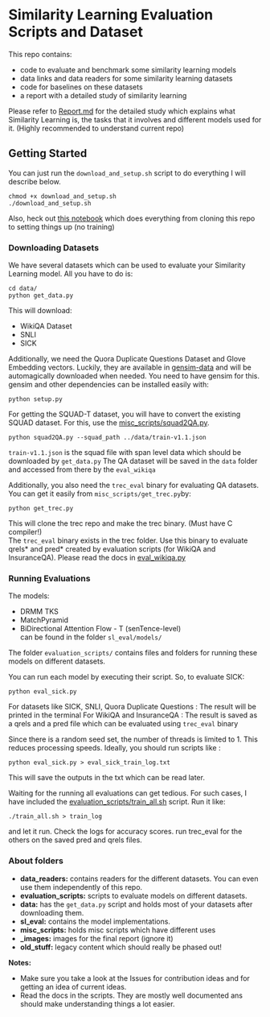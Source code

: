 # Similarity Learning Evaluation Scripts and Dataset
This repo contains:
- code to evaluate and benchmark some similarity learning models
- data links and data readers for some similarity learning datasets
- code for baselines on these datasets
- a report with a detailed study of similarity learning

Please refer to [Report.md](Report.md) for the detailed study which explains what Similarity Learning is, the tasks that it involves and different models used for it. (Highly recommended to understand current repo)

## Getting Started

You can just run the `download_and_setup.sh` script to do everything I will describe below.

	chmod +x download_and_setup.sh
	./download_and_setup.sh

Also, heck out [this notebook](SLEvalDownloadExample.ipynb) which does everything from cloning this repo to setting things up (no training)

### Downloading Datasets
We have several datasets which can be used to evaluate your Similarity Learning model. All you have to do is:

	cd data/
	python get_data.py

This will download:
- WikiQA Dataset
- SNLI
- SICK

Additionally, we need the Quora Duplicate Questions Dataset and Glove Embedding vectors. Luckily, they are available in [gensim-data](https://github.com/RaRe-Technologies/gensim-data) and will be automagically downloaded when needed. You need to have gensim for this. gensim and other dependencies can be installed easily with:

	python setup.py

For getting the SQUAD-T dataset, you will have to convert the existing SQUAD dataset. For this, use the [misc_scripts/squad2QA.py](https://github.com/aneesh-joshi/Similarity-Learning-Evaluation-Scripts/blob/master/misc_scripts/squad2QA.py).

	python squad2QA.py --squad_path ../data/train-v1.1.json

`train-v1.1.json` is the squad file with span level data which should be downloaded by `get_data.py`
The QA dataset will be saved in the `data` folder and accessed from there by the `eval_wikiqa`

Additionally, you also need the `trec_eval` binary for evaluating QA datasets. You can get it easily from `misc_scripts/get_trec.py`by:

	python get_trec.py

This will clone the trec repo and make the trec binary. (Must have C compiler!)  
The `trec_eval` binary exists in the trec folder. Use this binary to evaluate qrels* and pred* created by evaluation scripts (for WikiQA and InsuranceQA). Please read the docs in [eval_wikiqa.py](https://github.com/aneesh-joshi/Similarity-Learning-Evaluation-Scripts/blob/master/evaluation_scripts/WikiQA/eval_wikiqa.py)

### Running Evaluations
The models:  
- DRMM TKS
- MatchPyramid
- BiDirectional Attention Flow - T (senTence-level)  
can be found in the folder `sl_eval/models/`

The folder `evaluation_scripts/` contains files and folders for running these models on different datasets.

You can run each model by executing their script. So, to evaluate SICK:

	python eval_sick.py

For datasets like SICK, SNLI, Quora Duplicate Questions : The result will be printed in the terminal
For WikiQA and InsuranceQA : The result is saved as a qrels and a pred file which can be evaluated using `trec_eval` binary

Since there is a random seed set, the number of threads is limited to 1. This reduces processing speeds.
Ideally, you should run scripts like :

	python eval_sick.py > eval_sick_train_log.txt

This will save the outputs in the txt which can be read later.

Waiting for the running all evaluations can get tedious. For such cases, I have included the [evaluation_scripts/train_all.sh](https://github.com/aneesh-joshi/Similarity-Learning-Evaluation-Scripts/blob/master/evaluation_scripts/runall.sh) script. Run it like:

	./train_all.sh > train_log

and let it run. Check the logs for accuracy scores. run trec_eval for the others on the saved pred and qrels files.

### About folders
- **data_readers:** contains readers for the different datasets. You can even use them independently of this repo.
- **evaluation_scripts:** scripts to evaluate models on different datasets.
- **data:** has the `get_data.py` script and holds most of your datasets after downloading them.
- **sl_eval:** contains the model implementations.
- **misc_scripts:** holds misc scripts which have different uses
- **_images:** images for the final report (ignore it)
- **old_stuff:** legacy content which should really be phased out!


**Notes:**
- Make sure you take a look at the Issues for contribution ideas and for getting an idea of current ideas.
- Read the docs in the scripts. They are mostly well documented ans should make understanding things a lot easier.
